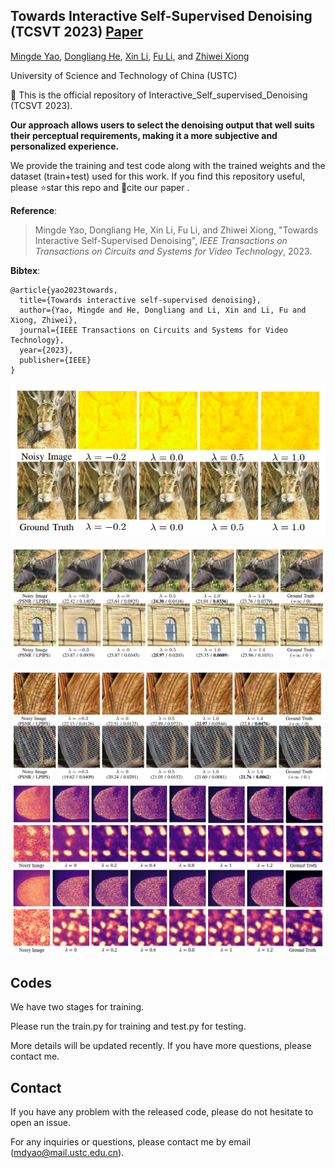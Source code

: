 ## Towards Interactive Self-Supervised Denoising (TCSVT 2023) [Paper](https://ieeexplore.ieee.org/abstract/document/10059001)

[Mingde Yao](https://scholar.google.com/citations?user=fsE3MzwAAAAJ&hl=en), [Dongliang He](https://scholar.google.com/citations?user=ui6DYGoAAAAJ&hl=en), [Xin Li](https://scholar.google.com/citations?user=4BEGYMwAAAAJ&hl=zh-CN), [Fu Li](https://scholar.google.com/citations?user=yw_waMIAAAAJ&hl=zh-CN), and [Zhiwei Xiong](http://staff.ustc.edu.cn/~zwxiong/)

University of Science and Technology of China (USTC)



:rocket: This is the official repository of Interactive_Self_supervised_Denoising (TCSVT 2023). 



**Our approach allows users to select the denoising output that well suits their perceptual requirements, making it a more subjective and personalized experience.**



We provide the training and test code along with the trained weights and the dataset (train+test) used for this work. If you find this repository useful, please :star:star this repo  and :page_facing_up:cite our paper .

**Reference**:  

> Mingde Yao, Dongliang He, Xin Li, Fu Li, and Zhiwei Xiong, "Towards Interactive Self-Supervised Denoising",
> *IEEE Transactions on Transactions on Circuits and Systems for Video Technology*, 2023.

**Bibtex**:

```
@article{yao2023towards,
  title={Towards interactive self-supervised denoising},
  author={Yao, Mingde and He, Dongliang and Li, Xin and Li, Fu and Xiong, Zhiwei},
  journal={IEEE Transactions on Circuits and Systems for Video Technology},
  year={2023},
  publisher={IEEE}
}
```

<img src="README/img3.png" alt="Visualization of features" style="zoom:75%;" />



![img2](README/img2.png)

![img1](README/img1.png)![img4](README/img4.png)

## Codes

<!-- This repository is the **official implementation** of the paper, "Towards Interactive Self-Supervised Denoising", where more implementation details are presented. -->



We have two stages for training.

Please run the train.py for training and test.py for testing. 

More details will be updated recently. If you have more questions, please contact me.



## Contact

If you have any problem with the released code, please do not hesitate to open an issue.

For any inquiries or questions, please contact me by email (mdyao@mail.ustc.edu.cn).
